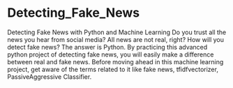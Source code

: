 # Detecting_Fake_News
Detecting Fake News with Python and Machine Learning Do you trust all the news you hear from social media?  All news are not real, right?  How will you detect fake news?  The answer is Python. By practicing this advanced python project of detecting fake news, you will easily make a difference between real and fake news.  Before moving ahead in this machine learning project, get aware of the terms related to it like fake news, tfidfvectorizer, PassiveAggressive Classifier.
